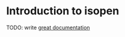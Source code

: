 # Introduction to isopen

TODO: write [great documentation](http://jacobian.org/writing/what-to-write/)
